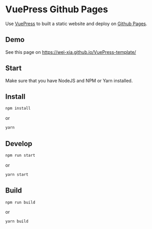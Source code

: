 # VuePress Github Pages

Use [VuePress](https://vuepress.vuejs.org/) to built a static website and deploy on [Github Pages](https://pages.github.com/).

## Demo

See this page on https://wei-xia.github.io/VuePress-template/

## Start

Make sure that you have NodeJS and NPM or Yarn installed.

## Install

```sh
npm install
```

or

```sh
yarn
```

## Develop

```sh
npm run start
```

or

```sh
yarn start
```

## Build

```sh
npm run build
```

or

```sh
yarn build
```

